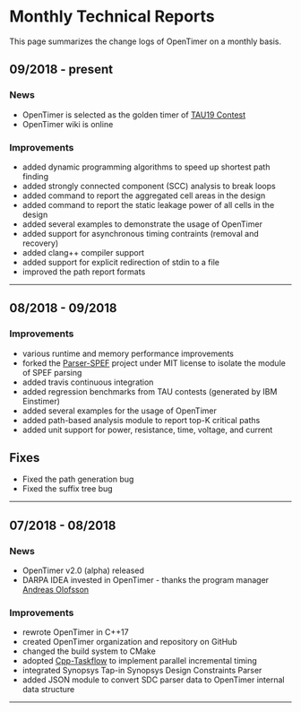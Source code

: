 # Monthly Technical Reports

This page summarizes the change logs of OpenTimer on a monthly basis.

## 09/2018 - present

### News

+ OpenTimer is selected as the golden timer of [TAU19 Contest][TAU19]
+ OpenTimer wiki is online

### Improvements

+ added dynamic programming algorithms to speed up shortest path finding
+ added strongly connected component (SCC) analysis to break loops
+ added command to report the aggregated cell areas in the design
+ added command to report the static leakage power of all cells in the design
+ added several examples to demonstrate the usage of OpenTimer
+ added support for asynchronous timing contraints (removal and recovery)
+ added clang++ compiler support
+ added support for explicit redirection of stdin to a file
+ improved the path report formats

---

## 08/2018 - 09/2018

### Improvements

+ various runtime and memory performance improvements
+ forked the [Parser-SPEF][Parser-SPEF] project under MIT license to isolate the module of SPEF parsing
+ added travis continuous integration
+ added regression benchmarks from TAU contests (generated by IBM Einstimer)
+ added several examples for the usage of OpenTimer
+ added path-based analysis module to report top-K critical paths
+ added unit support for power, resistance, time, voltage, and current

## Fixes

+ Fixed the path generation bug
+ Fixed the suffix tree bug

---

## 07/2018 - 08/2018

### News

+ OpenTimer v2.0 (alpha) released
+ DARPA IDEA invested in OpenTimer - thanks the program manager [Andreas Olofsson][Andreas Olofsson]

### Improvements

+ rewrote OpenTimer in C++17
+ created OpenTimer organization and repository on GitHub
+ changed the build system to CMake
+ adopted [Cpp-Taskflow][Cpp-Taskflow] to implement parallel incremental timing
+ integrated Synopsys Tap-in Synopsys Design Constraints Parser
+ added JSON module to convert SDC parser data to OpenTimer internal data structure

* * *

[Andreas Olofsson]:      https://github.com/aolofsson
[Cpp-Taskflow]:          https://github.com/cpp-taskflow/cpp-taskflow
[Parser-SPEF]:           https://github.com/OpenTimer/Parser-SPEF         
[TAU19]:                 https://sites.google.com/view/tau-contest-2019/home
